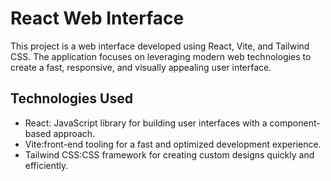 # React Web Interface

This project is a web interface developed using React, Vite, and Tailwind CSS. The application focuses on leveraging modern web technologies to create a fast, responsive, and visually appealing user interface.
## Technologies Used
* React: JavaScript library for building user interfaces with a component-based approach.
* Vite:front-end tooling for a fast and optimized development experience.
* Tailwind CSS:CSS framework for creating custom designs quickly and efficiently.

